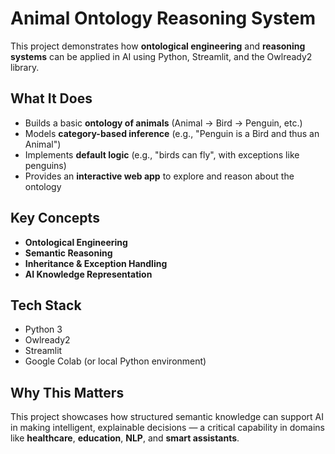 # Animal Ontology Reasoning System

This project demonstrates how **ontological engineering** and **reasoning systems** can be applied in AI using Python, Streamlit, and the Owlready2 library.

## What It Does
- Builds a basic **ontology of animals** (Animal → Bird → Penguin, etc.)
- Models **category-based inference** (e.g., "Penguin is a Bird and thus an Animal")
- Implements **default logic** (e.g., "birds can fly", with exceptions like penguins)
- Provides an **interactive web app** to explore and reason about the ontology

## Key Concepts
- **Ontological Engineering**
- **Semantic Reasoning**
- **Inheritance & Exception Handling**
- **AI Knowledge Representation**

## Tech Stack
- Python 3
- Owlready2
- Streamlit
- Google Colab (or local Python environment)

## Why This Matters
This project showcases how structured semantic knowledge can support AI in making intelligent, explainable decisions — a critical capability in domains like **healthcare**, **education**, **NLP**, and **smart assistants**.
